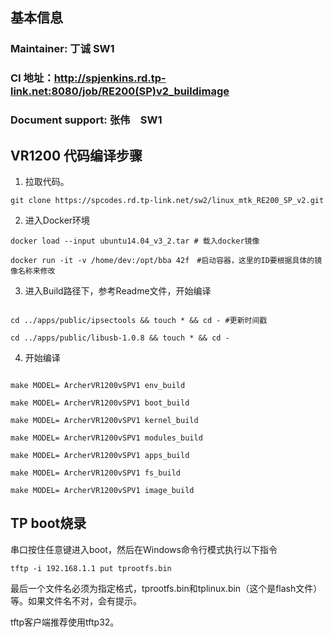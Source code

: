 ## 基本信息

### Maintainer: 丁诚 SW1
### CI 地址：http://spjenkins.rd.tp-link.net:8080/job/RE200(SP)v2_buildimage
### Document support: 张伟　SW1

## VR1200 代码编译步骤

1. 拉取代码。
```shell
git clone https://spcodes.rd.tp-link.net/sw2/linux_mtk_RE200_SP_v2.git
```

2. 进入Docker环境

```shell
docker load --input ubuntu14.04_v3_2.tar # 载入docker镜像

docker run -it -v /home/dev:/opt/bba 42f　#启动容器，这里的ID要根据具体的镜像名称来修改
```
 
3. 进入Build路径下，参考Readme文件，开始编译

```shell

cd ../apps/public/ipsectools && touch * && cd - #更新时间戳

cd ../apps/public/libusb-1.0.8 && touch * && cd -

```

4. 开始编译

```shell

make MODEL= ArcherVR1200vSPV1 env_build

make MODEL= ArcherVR1200vSPV1 boot_build

make MODEL= ArcherVR1200vSPV1 kernel_build

make MODEL= ArcherVR1200vSPV1 modules_build

make MODEL= ArcherVR1200vSPV1 apps_build

make MODEL= ArcherVR1200vSPV1 fs_build

make MODEL= ArcherVR1200vSPV1 image_build

```
## TP boot烧录

串口按住任意键进入boot，然后在Windows命令行模式执行以下指令
```shell
tftp -i 192.168.1.1 put tprootfs.bin
```
最后一个文件名必须为指定格式，tprootfs.bin和tplinux.bin（这个是flash文件）等。如果文件名不对，会有提示。

tftp客户端推荐使用tftp32。

